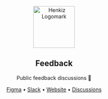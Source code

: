 <!-- markdownlint-disable MD033 MD041 -->

<div align="center">
  <a href="https://henkiz.com">
    <img src="https://assets.henkiz.com/images/logomark/circle-light.svg" height="112" alt="Henkiz Logomark">
  </a>
  <h2>Feedback</h2>
</div>

<p align="center">Public feedback discussions 💬</p>

<div align="center">
  <a href="https://figma.com/@henkiz">Figma</a>
  •
  <a href="https://henkiz.slack.com">Slack</a>
  •
  <a href="https://henkiz.com">Website</a>
  •
  <a href="https://github.com/cutterflow/feedback/discussions">Discussions</a>
</div>
